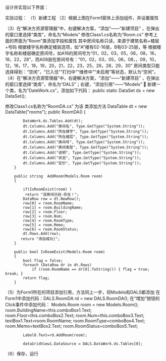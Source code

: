 设计并实现以下界面：
 

实验过程：
（1）新建工程
（2）根据上图在Form1窗体上添加组件，并设置属性

（3）在“解决方资源管理器”中，右键解决方案，“添加”——“新建项目” ，在弹出的窗口里选择“类库”，命名为“Models”
修改Class1.cs名称为“Room.cs”
参考上面的界面为“Room”类添加字段和属性
其中房间名称只读，来源于建筑名称+楼层+号码
根据楼宇名称确定楼层选项，如“A”楼有02-16层，B有03-25层，等
根据楼宇名称和楼层确定房间号，如A16的房间号为“01，02，03，05，06，08，16，18，22，28”，而A08层在房间号有：“01，02，03，05，06，08，，09，10，12，16，17，18，19，20，21，22，23，25，26，28，29，30”
房间类型只能选择得到：“空闲”，“已入住”“打扫中”“维修中”“未启用”等状态，默认为“空闲”。
（4）在“解决方资源管理器”中，右键解决方案，“添加”——“新建项目” ，在弹出的窗口里选择“类库”，命名为“DALS”；右键，“添加引用”——“Models”
	新建一个类，名为”DateWork.cs”，添加如下代码：
public static DataSet ds = new DataSet();

修改Class1.cs名称为“RoomDA.cs”
为该 类添加方法
DataTable dt = new DataTable("rooms");
        public RoomDA()
        {
           
            DataWork.ds.Tables.Add(dt);
            dt.Columns.Add("房间名", Type.GetType("System.String"));
            dt.Columns.Add("所在楼宇", Type.GetType("System.String"));
            dt.Columns.Add("所在楼层", Type.GetType("System.String"));
            dt.Columns.Add("房间号", Type.GetType("System.String"));
            dt.Columns.Add("房间类型", Type.GetType("System.String"));
            dt.Columns.Add("说明", Type.GetType("System.String"));
            dt.Columns.Add("状态", Type.GetType("System.String"));
            dt.Columns.Add("定价", Type.GetType("System.String"));
        }

        public string  AddRoom(Models.Room room)
        {
            
            if(IsRoomExist(room) ) 
             return "该房间已经-存在！";
            DataRow row = dt.NewRow();
            row[0] = room.RoomName;
            row[1] = room.BuildingName;
            row[2] = room.Floor;
            row[3] = room.Num;
            row[4] = room.RoomType;
            row[5] = room.Memo;
            row[6] = room.RoomStatus;
            dt.Rows.Add(row);
           return "添加成功|";
        }

        public bool IsRoomExist(Models.Room room)
        {
            bool flag = false;
            foreach (DataRow dr in dt.Rows)
                if (room.RoomName == dr[0].ToString()) { flag = true; break; }
            return flag;
        }
（5）为Form1所在的项目添加引用，方法同上一步，将Models和DALS都添加
在Form1中添加代码：DALS.RoomDA rd = new DALS.RoomDA();
        在“增加”按钮的Click事件中添加代码：
 Models.Room room = new Models.Room();
            room.BuildingName=this.comboBox1.Text;
            room.Floor=this.comboBox2.Text;
            room.Num=this.comboBox3.Text;
            textBox1.Text=room.RoomName;
            room.RoomType=comboBox4.Text;
            room.Memo=textBox2.Text;
            room.RoomStatus=comboBox5.Text;
           
            Label8.Text=rd.AddRoom(room);

            dataGridView1.DataSource = DALS.DataWork.ds.Tables[0];

（6）保存，运行
